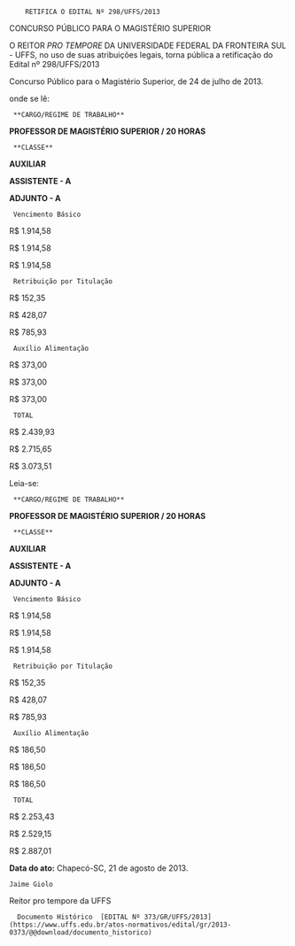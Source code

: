         RETIFICA O EDITAL Nº 298/UFFS/2013  

CONCURSO PÚBLICO PARA O MAGISTÉRIO SUPERIOR

 O REITOR *PRO TEMPORE* DA UNIVERSIDADE FEDERAL DA FRONTEIRA SUL - UFFS, no uso de suas atribuições legais, torna pública a retificação do Edital nº 298/UFFS/2013

 Concurso Público para o Magistério Superior, de 24 de julho de 2013.

 onde se lê:

     **CARGO/REGIME DE TRABALHO**

   **PROFESSOR DE MAGISTÉRIO SUPERIOR / 20 HORAS**

     **CLASSE**

   **AUXILIAR**

   **ASSISTENTE - A**

   **ADJUNTO - A**

     Vencimento Básico

   R$ 1.914,58

   R$ 1.914,58

   R$ 1.914,58 

     Retribuição por Titulação

   R$ 152,35

   R$ 428,07

   R$ 785,93

     Auxílio Alimentação

   R$ 373,00

   R$ 373,00

   R$ 373,00

     TOTAL

   R$ 2.439,93 

   R$ 2.715,65 

   R$ 3.073,51 

      

 Leia-se:

     **CARGO/REGIME DE TRABALHO**

   **PROFESSOR DE MAGISTÉRIO SUPERIOR / 20 HORAS**

     **CLASSE**

   **AUXILIAR**

   **ASSISTENTE - A**

   **ADJUNTO - A**

     Vencimento Básico

   R$ 1.914,58

   R$ 1.914,58

   R$ 1.914,58 

     Retribuição por Titulação

   R$ 152,35

   R$ 428,07

   R$ 785,93

     Auxílio Alimentação

   R$ 186,50

   R$ 186,50

   R$ 186,50

     TOTAL

   R$ 2.253,43

   R$ 2.529,15 

   R$ 2.887,01 

      

  

   **Data do ato:** Chapecó-SC, 21 de agosto de 2013.   
 

    Jaime Giolo   
 Reitor pro tempore da UFFS 

      Documento Histórico  [EDITAL Nº 373/GR/UFFS/2013](https://www.uffs.edu.br/atos-normativos/edital/gr/2013-0373/@@download/documento_historico)     
      